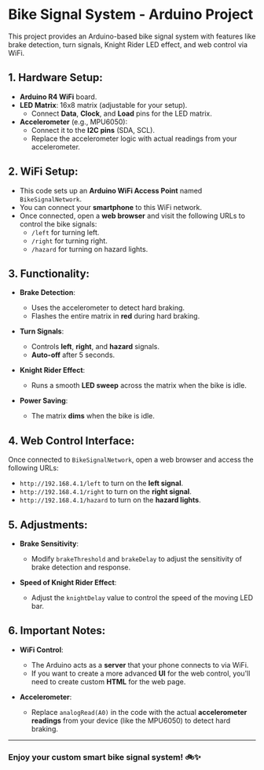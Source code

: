 # Bike Signal System - Arduino Project

This project provides an Arduino-based bike signal system with features like brake detection, turn signals, Knight Rider LED effect, and web control via WiFi.

## 1. Hardware Setup:

- **Arduino R4 WiFi** board.
- **LED Matrix**: 16x8 matrix (adjustable for your setup).
  - Connect **Data**, **Clock**, and **Load** pins for the LED matrix.
- **Accelerometer** (e.g., MPU6050):
  - Connect it to the **I2C pins** (SDA, SCL).
  - Replace the accelerometer logic with actual readings from your accelerometer.

## 2. WiFi Setup:

- This code sets up an **Arduino WiFi Access Point** named `BikeSignalNetwork`.
- You can connect your **smartphone** to this WiFi network.
- Once connected, open a **web browser** and visit the following URLs to control the bike signals:
  - `/left` for turning left.
  - `/right` for turning right.
  - `/hazard` for turning on hazard lights.

## 3. Functionality:

- **Brake Detection**:
  - Uses the accelerometer to detect hard braking.
  - Flashes the entire matrix in **red** during hard braking.
  
- **Turn Signals**:
  - Controls **left**, **right**, and **hazard** signals.
  - **Auto-off** after 5 seconds.

- **Knight Rider Effect**:
  - Runs a smooth **LED sweep** across the matrix when the bike is idle.
  
- **Power Saving**:
  - The matrix **dims** when the bike is idle.

## 4. Web Control Interface:

Once connected to `BikeSignalNetwork`, open a web browser and access the following URLs:

- `http://192.168.4.1/left` to turn on the **left signal**.
- `http://192.168.4.1/right` to turn on the **right signal**.
- `http://192.168.4.1/hazard` to turn on the **hazard lights**.

## 5. Adjustments:

- **Brake Sensitivity**:
  - Modify `brakeThreshold` and `brakeDelay` to adjust the sensitivity of brake detection and response.

- **Speed of Knight Rider Effect**:
  - Adjust the `knightDelay` value to control the speed of the moving LED bar.

## 6. Important Notes:

- **WiFi Control**:
  - The Arduino acts as a **server** that your phone connects to via WiFi.
  - If you want to create a more advanced **UI** for the web control, you'll need to create custom **HTML** for the web page.

- **Accelerometer**:
  - Replace `analogRead(A0)` in the code with the actual **accelerometer readings** from your device (like the MPU6050) to detect hard braking.

---

### Enjoy your custom **smart bike signal system**! 🚲✨
